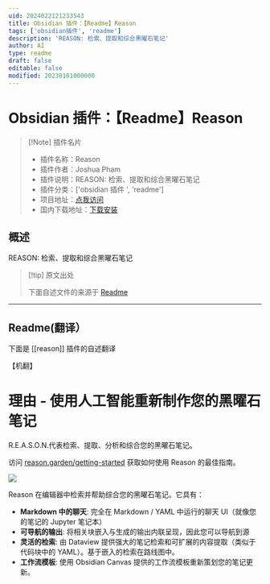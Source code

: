 ```yaml
---
uid: 2024022121233543
title: Obsidian 插件：【Readme】Reason
tags: ['obsidian插件', 'readme']
description: 'REASON: 检索、提取和综合黑曜石笔记'
author: AI
type: readme
draft: false
editable: false
modified: 20230101000000
---
```


# Obsidian 插件：【Readme】Reason

> [!Note] 插件名片
> - 插件名称：Reason
> - 插件作者：Joshua Pham
> - 插件说明：REASON: 检索、提取和综合黑曜石笔记
> - 插件分类：['obsidian 插件 ', 'readme']
> - 项目地址：[点我访问](https://github.com/jshph/obsidian-reason)
> - 国内下载地址：[下载安装](https://pkmer.cn/products/plugin/pluginMarket/?reason)

## 概述

REASON: 检索、提取和综合黑曜石笔记

> [!tip] 原文出处
>
>下面自述文件的来源于 [Readme](https://ghproxy.net/https://raw.githubusercontent.com/jshph/obsidian-reason/master/README.md)
>

---

## Readme(翻译）

下面是 [[reason]] 插件的自述翻译

【机翻】

# 理由 - 使用人工智能重新制作您的黑曜石笔记

R.E.A.S.O.N.代表检索、提取、分析和综合您的黑曜石笔记。

访问 [reason.garden/getting-started](https://www.reason.garden/getting-started) 获取如何使用 Reason 的最佳指南。

![](https://cdn.pkmer.cn/covers/reason_2_0.gif!pkmer)

Reason 在编辑器中检索并帮助综合您的黑曜石笔记。它具有：

- **Markdown 中的聊天**: 完全在 Markdown / YAML 中运行的聊天 UI（就像您的笔记的 Jupyter 笔记本）
- **可导航的输出**: 将相关块嵌入与生成的输出内联呈现，因此您可以导航到源
- **灵活的检索**: 由 Dataview 提供强大的笔记检索和可扩展的内容提取（类似于代码块中的 YAML）。基于嵌入的检索在路线图中。
- **工作流模板**: 使用 Obsidian Canvas 提供的工作流模板重新策划您的笔记更新。



